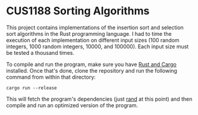 # CUS1188 Sorting Algorithms
This project contains implementations of the insertion sort and selection sort algorithms
in the Rust programming language. I had to time the execution of each implementation
on different input sizes (100 random integers, 1000 random integers, 10000, and 100000). Each input size must
be tested a thousand times.

To compile and run the program, make sure you have [Rust and Cargo](https://rustup.rs/) installed.
Once that's done, clone the repository and run the following command from within that directory:
```
cargo run --release
```
This will fetch the program's dependencies (just [rand](https://crates.io/crates/rand) at this point)
and then compile and run an optimized version of the program.
